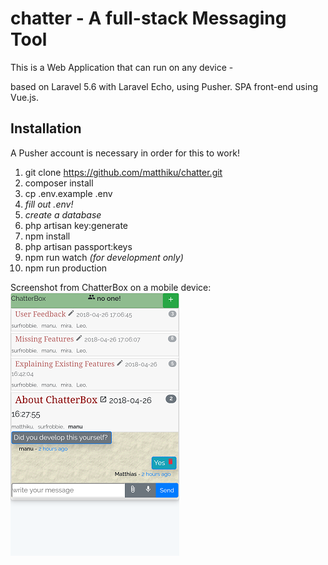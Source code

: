 # chatter - A full-stack Messaging Tool

This is a Web Application that can run on any device -

based on Laravel 5.6 with Laravel Echo, using Pusher. SPA front-end using Vue.js.


## Installation

A Pusher account is necessary in order for this to work!

1. git clone https://github.com/matthiku/chatter.git
1. composer install
1. cp .env.example .env
1. _fill out .env!_
1. _create a database_
1. php artisan key:generate
1. npm install
1. php artisan passport:keys
1. npm run watch _(for development only)_
1. npm run production

Screenshot from ChatterBox on a mobile device:
![screenshot](https://raw.githubusercontent.com/matthiku/chatter/master/public/static/mobile-screenshot-small.png)